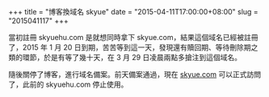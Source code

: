 +++
title = "博客換域名 skyue"
date = "2015-04-11T17:00:00+08:00"
slug = "2015041117"
+++

當初註冊 skyuehu.com 是就想同時拿下 skyue.com，結果這個域名已經被註冊了，2015 年 1 月 20 日到期，苦苦等到這一天，發現還有贖回期、等待刪除期之類的環節，於是有等了幾十天，在 3 月 29 日凌晨兩點多搶注到這個域名。

隨後關停了博客，進行域名備案。前天備案通過，現在 [skyue.com](/) 可以正式訪問了，此前的 skyuehu.com 停止使用。

